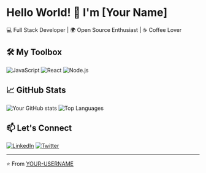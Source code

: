 # Hello World! 👋 I'm [Your Name]

💻 Full Stack Developer | 🌍 Open Source Enthusiast | ☕ Coffee Lover

## 🛠️ My Toolbox

![JavaScript](https://img.shields.io/badge/-JavaScript-F7DF1E?logo=javascript&logoColor=black)
![React](https://img.shields.io/badge/-React-61DAFB?logo=react&logoColor=black)
![Node.js](https://img.shields.io/badge/-Node.js-339933?logo=node.js&logoColor=white)

## 📈 GitHub Stats

![Your GitHub stats](https://github-readme-stats.vercel.app/api?username=YOUR-USERNAME&show_icons=true&theme=radical)
![Top Languages](https://github-readme-stats.vercel.app/api/top-langs/?username=YOUR-USERNAME&layout=compact&theme=radical)

## 📫 Let's Connect

[![LinkedIn](https://img.shields.io/badge/-LinkedIn-0077B5?logo=linkedin&logoColor=white)](https://linkedin.com/in/yourprofile)
[![Twitter](https://img.shields.io/badge/-Twitter-1DA1F2?logo=twitter&logoColor=white)](https://twitter.com/yourhandle)

---

⭐ From [YOUR-USERNAME](https://github.com/YOUR-USERNAME)
